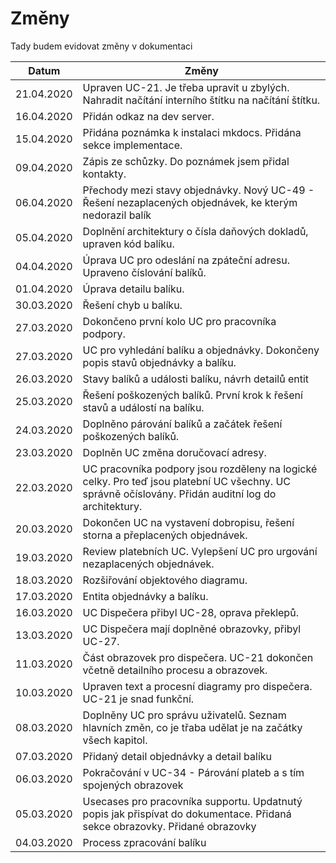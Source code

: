 # Změny

Tady budem evidovat změny v dokumentaci

| Datum      | Změny           |
| ---------- |----------------|
| 21.04.2020 |Upraven UC-21. Je třeba upravit u zbylých. Nahradit načítání interního štítku na načítání štítku.|
| 16.04.2020 |Přidán odkaz na dev server.|
| 15.04.2020 |Přidána poznámka k instalaci mkdocs. Přidána sekce implementace.|
| 09.04.2020 |Zápis ze schůzky. Do poznámek jsem přidal kontakty.|
| 06.04.2020 |Přechody mezi stavy objednávky. Nový UC-49 - Řešení nezaplacených objednávek, ke kterým nedorazil balík|
| 05.04.2020 |Doplnění architektury o čísla daňových dokladů, upraven kód balíku.|
| 04.04.2020 |Úprava UC pro odeslání na zpáteční adresu. Upraveno číslování balíků.|
| 01.04.2020 |Úprava detailu balíku.|
| 30.03.2020 |Řešení chyb u balíku.|
| 27.03.2020 |Dokončeno první kolo UC pro pracovníka podpory.|
| 27.03.2020 |UC pro vyhledání balíku a objednávky. Dokončeny popis stavů objednávky a balíku.|
| 26.03.2020 |Stavy balíků a události balíku, návrh detailů entit|
| 25.03.2020 |Řešení poškozených balíků. První krok k řešení stavů a událostí na balíku.|
| 24.03.2020 |Doplněno párování balíků a začátek řešení poškozených balíků.|
| 23.03.2020 |Doplněn UC změna doručovací adresy.|
| 22.03.2020 |UC pracovníka podpory jsou rozděleny na logické celky. Pro teď jsou platební UC všechny. UC správně očíslovány. Přidán auditní log do architektury.|
| 20.03.2020 |Dokončen UC na vystavení dobropisu, řešení storna a přeplacených objednávek.|
| 19.03.2020 |Review platebních UC. Vylepšení UC pro urgování nezaplacených objednávek.|
| 18.03.2020 |Rozšiřování objektového diagramu.|
| 17.03.2020 |Entita objednávky a balíku.|
| 16.03.2020 |UC Dispečera přibyl UC-28, oprava překlepů.|
| 13.03.2020 |UC Dispečera mají doplněné obrazovky, přibyl UC-27.|
| 11.03.2020 |Část obrazovek pro dispečera. UC-21 dokončen včetně detailního procesu a obrazovek.|
| 10.03.2020 |Upraven text a procesní diagramy pro dispečera. UC-21 je snad funkční.|
| 08.03.2020 |Doplněny UC pro správu uživatelů. Seznam hlavních změn, co je třaba udělat je na začátky všech kapitol.|
| 07.03.2020 |Přidaný detail objednávky a detail balíku|
| 06.03.2020 |Pokračování v UC-34 - Párování plateb a s tím spojených obrazovek|
| 05.03.2020 |Usecases pro pracovníka supportu. Updatnutý popis jak přispívat do dokumentace. Přidaná sekce obrazovky. Přidané obrazovky|
| 04.03.2020 |Process zpracování balíku|

